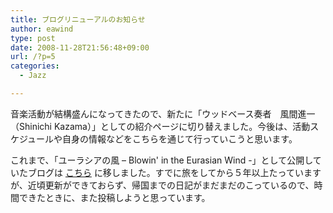 ```yaml
---
title: ブログリニューアルのお知らせ
author: eawind
type: post
date: 2008-11-28T21:56:48+09:00
url: /?p=5
categories:
  - Jazz

---
```

音楽活動が結構盛んになってきたので、新たに「ウッドベース奏者　風間進一 （Shinichi Kazama）」としての紹介ページに切り替えました。今後は、活動スケジュールや自身の情報などをこちらを通じて行っていこうと思います。

これまで、「ユーラシアの風 – Blowin' in the Eurasian Wind -」として公開していたブログは [こちら](http://www.eawind.net/?page_id=644) に移しました。すでに旅をしてから５年以上たっていますが、近頃更新ができておらず、帰国までの日記がまだまだのこっているので、時間できたときに、また投稿しようと思っています。
